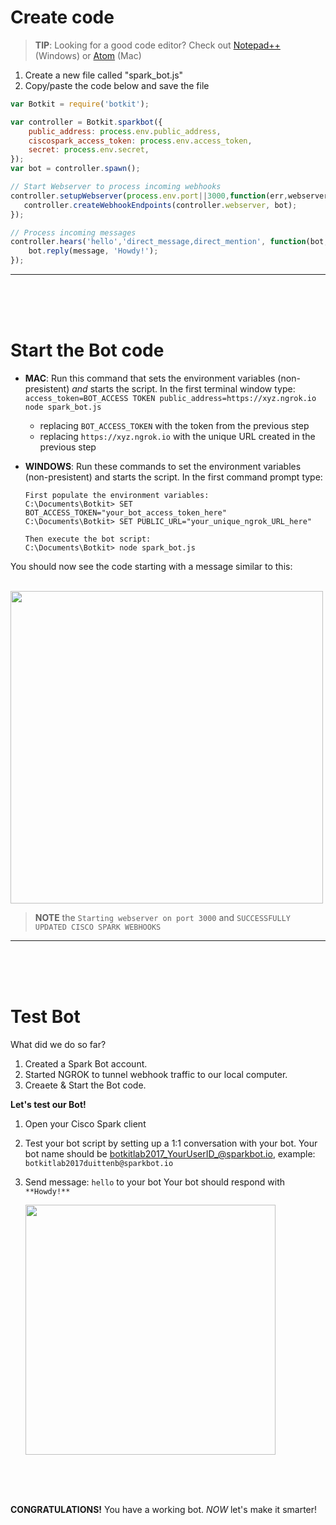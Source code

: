 
# Create code

> **TIP**: Looking for a good code editor? Check out [Notepad++](https://notepad-plus-plus.org/download/) (Windows) or [Atom](https://atom.io/) (Mac)

1. Create a new file called "spark_bot.js" 
2. Copy/paste the code below and save the file
```javascript
var Botkit = require('botkit');

var controller = Botkit.sparkbot({
    public_address: process.env.public_address,
    ciscospark_access_token: process.env.access_token,
    secret: process.env.secret,
});
var bot = controller.spawn();

// Start Webserver to process incoming webhooks
controller.setupWebserver(process.env.port||3000,function(err,webserver) {
   controller.createWebhookEndpoints(controller.webserver, bot);
});

// Process incoming messages
controller.hears('hello','direct_message,direct_mention', function(bot, message) {
    bot.reply(message, 'Howdy!');
});
```

---
<br />
<br />
<br />

# Start the Bot code

* **MAC**: Run this command that sets the environment variables (non-presistent) *and* starts the script. In the first terminal window type:  ```access_token=BOT_ACCESS TOKEN public_address=https://xyz.ngrok.io node spark_bot.js ```
    * replacing ```BOT_ACCESS_TOKEN``` with the token from the previous step
    * replacing ```https://xyz.ngrok.io``` with the unique URL created in the previous step
  
* **WINDOWS**: Run these commands to set the environment variables (non-presistent) and starts the script. In the first command prompt type: 
  ```dosbatch
  First populate the environment variables:
  C:\Documents\Botkit> SET BOT_ACCESS_TOKEN="your_bot_access_token_here" 
  C:\Documents\Botkit> SET PUBLIC_URL="your_unique_ngrok_URL_here" 
  
  Then execute the bot script:
  C:\Documents\Botkit> node spark_bot.js
  ```


You should now see the code starting with a message similar to this:

&nbsp;&nbsp;&nbsp;&nbsp;&nbsp;&nbsp;<img src="https://github.com/DJF3/deleteme/raw/master/assets/3.runcode-started.png" width="500">

> **NOTE** the ```Starting webserver on port 3000``` and ```SUCCESSFULLY UPDATED CISCO SPARK WEBHOOKS```

---
<br />
<br />
<br />

# Test Bot

What did we do so far?
1. Created a Spark Bot account.
2. Started NGROK to tunnel webhook traffic to our local computer.
3. Creaete & Start the Bot code.

**Let's test our Bot!**
1. Open your Cisco Spark client
2. Test your bot script by setting up a 1:1 conversation with your bot.
   Your bot name should be botkitlab2017_YourUserID_@sparkbot.io, 
  	example: ```botkitlab2017duittenb@sparkbot.io```
3. Send message: ```hello``` to your bot
   Your bot should respond with ```**Howdy!**```

   <img src="https://github.com/DJF3/deleteme/raw/master/assets/3.runcode-testbot.png" width="400">
<br />
<br />
<br />


**CONGRATULATIONS!**
You have a working bot. *NOW* let's make it smarter!

